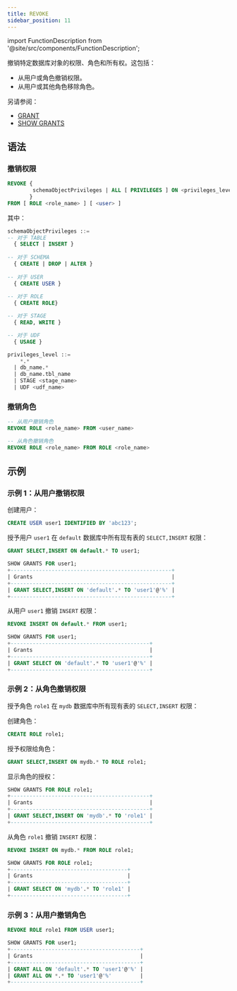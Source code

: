 ```yaml
---
title: REVOKE
sidebar_position: 11
---
```

import FunctionDescription from '@site/src/components/FunctionDescription';

<FunctionDescription description="Introduced or updated: v1.2.275"/>

撤销特定数据库对象的权限、角色和所有权。这包括：

- 从用户或角色撤销权限。
- 从用户或其他角色移除角色。

另请参阅：

- [GRANT](10-grant.md)
- [SHOW GRANTS](22-show-grants.md)

## 语法

### 撤销权限

```sql
REVOKE { 
        schemaObjectPrivileges | ALL [ PRIVILEGES ] ON <privileges_level>
       }
FROM [ ROLE <role_name> ] [ <user> ]
```

其中：

```sql
schemaObjectPrivileges ::=
-- 对于 TABLE
  { SELECT | INSERT }
  
-- 对于 SCHEMA
  { CREATE | DROP | ALTER }
  
-- 对于 USER
  { CREATE USER }
  
-- 对于 ROLE
  { CREATE ROLE}

-- 对于 STAGE
  { READ, WRITE }

-- 对于 UDF
  { USAGE }
```

```sql
privileges_level ::=
    *.*
  | db_name.*
  | db_name.tbl_name
  | STAGE <stage_name>
  | UDF <udf_name>
```

### 撤销角色

```sql
-- 从用户撤销角色
REVOKE ROLE <role_name> FROM <user_name>

-- 从角色撤销角色
REVOKE ROLE <role_name> FROM ROLE <role_name>
```

## 示例

### 示例 1：从用户撤销权限

创建用户：
```sql
CREATE USER user1 IDENTIFIED BY 'abc123';
```

授予用户 `user1` 在 `default` 数据库中所有现有表的 `SELECT,INSERT` 权限：
 
```sql
GRANT SELECT,INSERT ON default.* TO user1;
```
```sql
SHOW GRANTS FOR user1;
+---------------------------------------------------+
| Grants                                            |
+---------------------------------------------------+
| GRANT SELECT,INSERT ON 'default'.* TO 'user1'@'%' |
+---------------------------------------------------+
```

从用户 `user1` 撤销 `INSERT` 权限：
```sql
REVOKE INSERT ON default.* FROM user1;
```

```sql
SHOW GRANTS FOR user1;
+--------------------------------------------+
| Grants                                     |
+--------------------------------------------+
| GRANT SELECT ON 'default'.* TO 'user1'@'%' |
+--------------------------------------------+
```

### 示例 2：从角色撤销权限

授予角色 `role1` 在 `mydb` 数据库中所有现有表的 `SELECT,INSERT` 权限：

创建角色：
```sql
CREATE ROLE role1;
```

授予权限给角色：
```sql
GRANT SELECT,INSERT ON mydb.* TO ROLE role1;
```

显示角色的授权：
```sql
SHOW GRANTS FOR ROLE role1;
+--------------------------------------------+
| Grants                                     |
+--------------------------------------------+
| GRANT SELECT,INSERT ON 'mydb'.* TO 'role1' |
+--------------------------------------------+
```

从角色 `role1` 撤销 `INSERT` 权限：
```sql
REVOKE INSERT ON mydb.* FROM ROLE role1;
```

```sql
SHOW GRANTS FOR ROLE role1;
+-------------------------------------+
| Grants                              |
+-------------------------------------+
| GRANT SELECT ON 'mydb'.* TO 'role1' |
+-------------------------------------+
```

### 示例 3：从用户撤销角色

```sql
REVOKE ROLE role1 FROM USER user1;
```

```sql
SHOW GRANTS FOR user1;
+-----------------------------------------+
| Grants                                  |
+-----------------------------------------+
| GRANT ALL ON 'default'.* TO 'user1'@'%' |
| GRANT ALL ON *.* TO 'user1'@'%'         |
+-----------------------------------------+
```